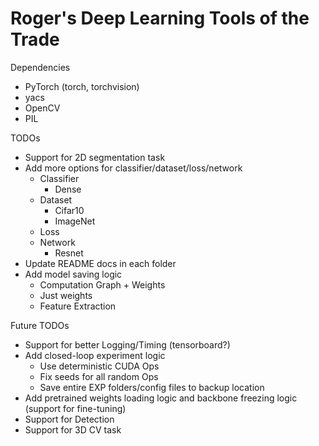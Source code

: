 # Roger's Deep Learning Tools of the Trade

Dependencies
- PyTorch (torch, torchvision)
- yacs
- OpenCV
- PIL

TODOs
- Support for 2D segmentation task
- Add more options for classifier/dataset/loss/network
    - Classifier
        - Dense
    - Dataset
        - Cifar10
        - ImageNet
    - Loss
    - Network
        - Resnet
- Update README docs in each folder
- Add model saving logic
    - Computation Graph + Weights
    - Just weights
    - Feature Extraction


Future TODOs
- Support for better Logging/Timing (tensorboard?)
- Add closed-loop experiment logic
    - Use deterministic CUDA Ops
    - Fix seeds for all random Ops
    - Save entire EXP folders/config files to backup location
- Add pretrained weights loading logic and backbone freezing logic (support for fine-tuning)
- Support for Detection
- Support for 3D CV task
